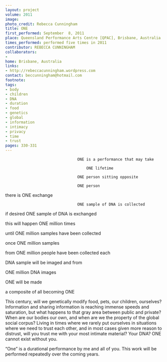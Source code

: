 ```yaml
---
layout: project
volume: 2011
image: 
photo_credit: Rebecca Cunningham
title: ONE
first_performed: September  8, 2011
place: Queensland Performance Arts Centre [QPAC], Brisbane, Australia
times_performed: performed five times in 2011
contributor: REBECCA CUNNINGHAM
collaborators:
- 
home: Brisbane, Australia
links:
- http://rebeccacunningham.wordpress.com
contact: beccunningham@hotmail.com
footnote: 
tags:
- body
- children
- DNA
- duration
- food
- genetics
- global
- information
- intimacy
- privacy
- time
- trust
pages: 330-331
---
```


                      	     		ONE is a performance that may take 

                            			ONE lifetime 

                          			ONE person sitting opposite 

                          			ONE person 

there is ONE exchange 

                          			ONE sample of DNA is collected

if desired ONE sample of DNA is exchanged 

this will happen ONE million times 

until ONE million samples have been collected 

once ONE million samples 

from ONE million people have been collected each 

DNA sample will be imaged and from 

ONE million DNA images 

ONE will be made

a composite of all becoming ONE 

This century, will we genetically modify food, pets, our children, ourselves? Information and sharing information is reaching immense speeds and saturation, but what happens to that gray area between public and private? When are our bodies our own, and when are we the property of the global social corpus? Living in times where we rarely put ourselves in situations where we need to trust each other, and in most cases given more reason to distrust, will you trust me with your most intimate material? Your DNA? ONE cannot exist without you.

“One” is a durational performance by me and all of you. This work will be performed repeatedly over the coming years.
